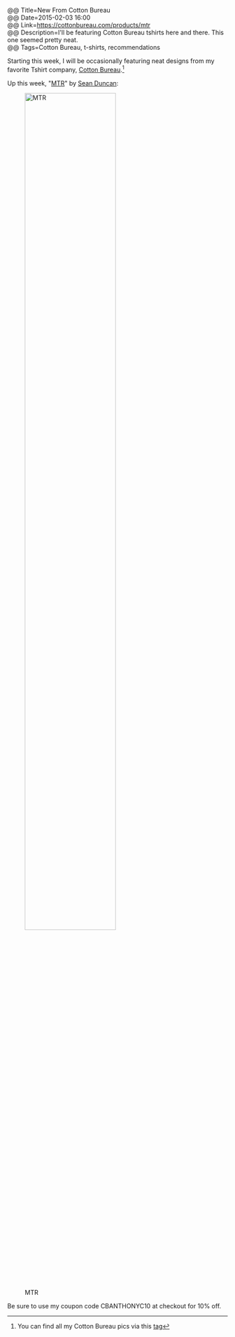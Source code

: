 @@ Title=New From Cotton Bureau  
@@ Date=2015-02-03 16:00  
@@ Link=https://cottonbureau.com/products/mtr  
@@ Description=I'll be featuring Cotton Bureau tshirts here and there. This one seemed pretty neat.  
@@ Tags=Cotton Bureau, t-shirts, recommendations  

Starting this week, I will be occasionally featuring neat designs from my favorite Tshirt company, [Cotton Bureau](www.cottonbureau.com).[^1]

Up this week, "[MTR](https://cottonbureau.com/products/mtr)" by [Sean Duncan](http://twitter.com/seanevd):

<figure>
	<img src="https://cottonbureau.com/img/products/3422_8cnL_1600.jpg" alt="MTR" width="70%" />
	<figcaption>MTR</figcaption>
</figure>

Be sure to use my coupon code CBANTHONYC10 at checkout for 10% off.

[^1]: You can find all my Cotton Bureau pics via this [tag](/tags/Cotton%20Bureau)